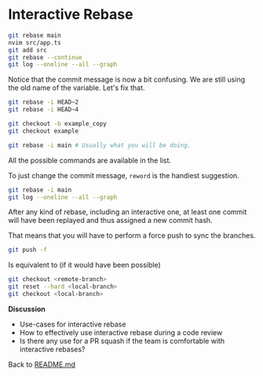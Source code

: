 # Interactive Rebase

```sh
git rebase main
nvim src/app.ts
git add src
git rebase --continue
git log --oneline --all --graph
```

Notice that the commit message is now a bit confusing. We are still using the
old name of the variable. Let's fix that.

```sh
git rebase -i HEAD~2
git rebase -i HEAD~4

git checkout -b example_copy
git checkout example

git rebase -i main # Usually what you will be doing.
```

All the possible commands are available in the list.

To just change the commit message, `reword` is the handiest suggestion.

```sh
git rebase -i main 
git log --oneline --all --graph
```

After any kind of rebase, including an interactive one, at least one commit will
have been replayed and thus assigned a new commit hash.

That means that you will have to perform a force push to sync the branches. 

```sh
git push -f
```

Is equivalent to (if it would have been possible)

```sh
git checkout <remote-branch>
git reset --hard <local-branch>
git checkout <local-branch>
```

**Discussion**

- Use-cases for interactive rebase
- How to effectively use interactive rebase during a code review
- Is there any use for a PR squash if the team is comfortable with interactive rebases?

Back to [README.md](README.md)
